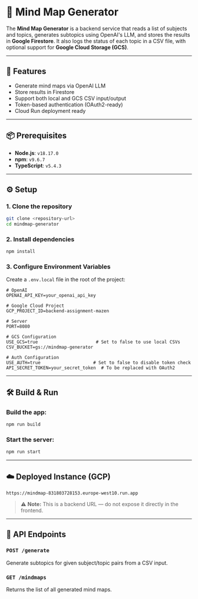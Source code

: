 # 🧠 Mind Map Generator

The **Mind Map Generator** is a backend service that reads a list of subjects and topics, generates subtopics using OpenAI's LLM, and stores the results in **Google Firestore**. It also logs the status of each topic in a CSV file, with optional support for **Google Cloud Storage (GCS)**.

---

## 🚀 Features

- Generate mind maps via OpenAI LLM
- Store results in Firestore
- Support both local and GCS CSV input/output
- Token-based authentication (OAuth2-ready)
- Cloud Run deployment ready

---

## 📦 Prerequisites

- **Node.js**: `v18.17.0`
- **npm**: `v9.6.7`
- **TypeScript**: `v5.4.3`

---

## ⚙️ Setup

### 1. Clone the repository

```bash
git clone <repository-url>
cd mindmap-generator
```

### 2. Install dependencies

```bash
npm install
```

### 3. Configure Environment Variables

Create a `.env.local` file in the root of the project:

```env
# OpenAI
OPENAI_API_KEY=your_openai_api_key

# Google Cloud Project
GCP_PROJECT_ID=backend-assignment-mazen

# Server
PORT=8080

# GCS Configuration
USE_GCS=true                      # Set to false to use local CSVs
CSV_BUCKET=gs://mindmap-generator

# Auth Configuration
USE_AUTH=true                    # Set to false to disable token check
API_SECRET_TOKEN=your_secret_token  # To be replaced with OAuth2
```

---

## 🛠 Build & Run

### Build the app:

```bash
npm run build
```

### Start the server:

```bash
npm run start
```

---

## ☁️ Deployed Instance (GCP)

```
https://mindmap-831803728153.europe-west10.run.app
```

> ⚠️ **Note:** This is a backend URL — do not expose it directly in the frontend.

---

## 📡 API Endpoints

### `POST /generate`

Generate subtopics for given subject/topic pairs from a CSV input.

### `GET /mindmaps`

Returns the list of all generated mind maps.
